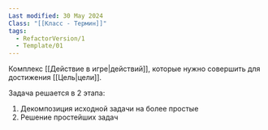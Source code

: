 ```yaml
---
Last modified: 30 May 2024
Class: "[[Класс - Термин]]"
tags:
  - RefactorVersion/1
  - Template/01
---
```

Комплекс [[Действие в игре|действий]], которые нужно совершить для достижения [[Цель|цели]].

Задача решается в 2 этапа:
1. Декомпозиция исходной задачи на более простые
2. Решение простейших задач
